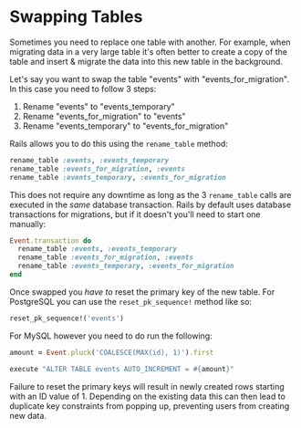 # Swapping Tables

Sometimes you need to replace one table with another. For example, when
migrating data in a very large table it's often better to create a copy of the
table and insert & migrate the data into this new table in the background.

Let's say you want to swap the table "events" with "events_for_migration". In
this case you need to follow 3 steps:

1. Rename "events" to "events_temporary"
1. Rename "events_for_migration" to "events"
1. Rename "events_temporary" to "events_for_migration"

Rails allows you to do this using the `rename_table` method:

```ruby
rename_table :events, :events_temporary
rename_table :events_for_migration, :events
rename_table :events_temporary, :events_for_migration
```

This does not require any downtime as long as the 3 `rename_table` calls are
executed in the _same_ database transaction. Rails by default uses database
transactions for migrations, but if it doesn't you'll need to start one
manually:

```ruby
Event.transaction do
  rename_table :events, :events_temporary
  rename_table :events_for_migration, :events
  rename_table :events_temporary, :events_for_migration
end
```

Once swapped you _have to_ reset the primary key of the new table. For
PostgreSQL you can use the `reset_pk_sequence!` method like so:

```ruby
reset_pk_sequence!('events')
```

For MySQL however you need to do run the following:

```ruby
amount = Event.pluck('COALESCE(MAX(id), 1)').first

execute "ALTER TABLE events AUTO_INCREMENT = #{amount}"
```

Failure to reset the primary keys will result in newly created rows starting
with an ID value of 1. Depending on the existing data this can then lead to
duplicate key constraints from popping up, preventing users from creating new
data.
